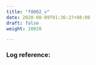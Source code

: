 ```yaml
---
title: "f0002_v"
date: 2020-08-09T01:36:27+88:00
draft: false
weight: 10020

---
```


### Log reference: <no value>

```
